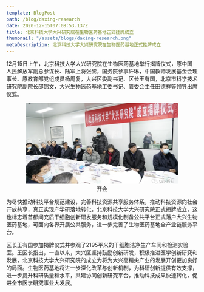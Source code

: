 ```yaml
---
template: BlogPost
path: /blog/daxing-research
date: 2020-12-15T07:08:53.137Z
title: 北京科技大学大兴研究院在生物医药基地正式挂牌成立
thumbnail: "/assets/blogs/daxing-research.png"
metaDescription: 北京科技大学大兴研究院在生物医药基地正式挂牌成立
---
```



12月15日上午，北京科技大学大兴研究院在生物医药基地举行揭牌仪式，原中国人民解放军副总参谋长、陆军上将张黎，国务院参事许琳，中国教师发展基金会理事长、原教育部党组成员杨周复，大兴区委副书记、区长王有国，北京市科学技术研究院副院长邵锦文，大兴生物医药基地工委书记、管委会主任田德祥等领导出席仪式。

<p align="center">
  <img src="/assets/blogs/daxing1.png" width=400>
  <br>
   开会
</p>

为尽快推动科技平台规范建设，完善科技资源共享服务体系，推动科技资源向社会开放共享，真正实现产学研落地转化，北京科技大学大兴研究院正式揭牌成立，这也标志着首都间充质干细胞创新研发服务和规模化制备公共平台正式落户大兴生物医药基地，可面向各界开展公共服务，进一步完善了生物医药基地全产业链服务平台。

区长王有国参加揭牌仪式并参观了2195平米的干细胞洁净生产车间和检测实验室。王区长指出，一直以来，大兴区坚持鼓励创新研发，积极推进医学创新研究和发展，北京科技大学大兴研究院的成立为将为大兴高精尖产业的发展开创更加良好的局面。生物医药基地将进一步深化改革与创新机制，为科研创新提供有效支撑，进一步提升科研质量和水平，共建协同创新研究平台，推动科技成果快速转化，促进全市医学研究事业大发展。

 